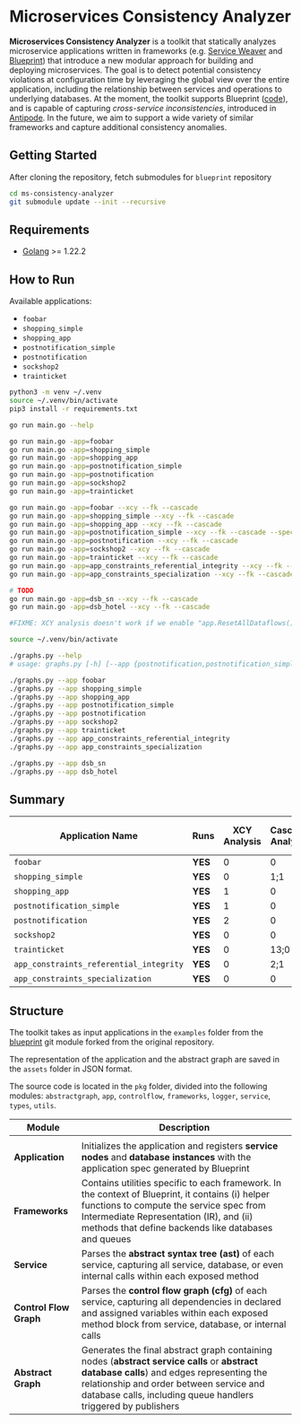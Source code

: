 # Microservices Consistency Analyzer

**Microservices Consistency Analyzer** is a toolkit that statically analyzes microservice applications written in frameworks (e.g. [Service Weaver](https://dl.acm.org/doi/10.1145/3593856.3595909) and [Blueprint](https://dl.acm.org/doi/10.1145/3600006.3613138)) that introduce a new modular approach for building and deploying microservices. The goal is to detect potential consistency violations at configuration time by leveraging the global view over the entire application, including the relationship between services and operations to underlying databases. At the moment, the toolkit supports Blueprint ([code](https://github.com/Blueprint-uServices/blueprint)), and is capable of capturing _cross-service inconsistencies_, introduced in [Antipode](https://dl.acm.org/doi/10.1145/3600006.3613176). In the future, we aim to support a wide variety of similar frameworks and capture additional consistency anomalies.

## Getting Started

After cloning the repository, fetch submodules for `blueprint` repository

```zsh
cd ms-consistency-analyzer
git submodule update --init --recursive
```

## Requirements

- [Golang](https://go.dev/doc/install) >= 1.22.2

## How to Run

Available applications:
- `foobar`
- `shopping_simple`
- `shopping_app`
- `postnotification_simple`
- `postnotification`
- `sockshop2`
- `trainticket`

```zsh
python3 -m venv ~/.venv
source ~/.venv/bin/activate
pip3 install -r requirements.txt

go run main.go --help

go run main.go -app=foobar
go run main.go -app=shopping_simple
go run main.go -app=shopping_app
go run main.go -app=postnotification_simple
go run main.go -app=postnotification
go run main.go -app=sockshop2
go run main.go -app=trainticket

go run main.go -app=foobar --xcy --fk --cascade
go run main.go -app=shopping_simple --xcy --fk --cascade
go run main.go -app=shopping_app --xcy --fk --cascade
go run main.go -app=postnotification_simple --xcy --fk --cascade --specialization
go run main.go -app=postnotification --xcy --fk --cascade
go run main.go -app=sockshop2 --xcy --fk --cascade
go run main.go -app=trainticket --xcy --fk --cascade
go run main.go -app=app_constraints_referential_integrity --xcy --fk --cascade
go run main.go -app=app_constraints_specialization --xcy --fk --cascade --specialization

# TODO
go run main.go -app=dsb_sn --xcy --fk --cascade
go run main.go -app=dsb_hotel --xcy --fk --cascade

#FIXME: XCY analysis doesn't work if we enable "app.ResetAllDataflows()" in abstractgraph/schema.go

source ~/.venv/bin/activate

./graphs.py --help
# usage: graphs.py [-h] [--app {postnotification,postnotification_simple,trainticket,shopping_app,shopping_simple,sockshop2,foobar}] [--graph {app,call}] [--labeled] [--all]

./graphs.py --app foobar
./graphs.py --app shopping_simple
./graphs.py --app shopping_app
./graphs.py --app postnotification_simple
./graphs.py --app postnotification
./graphs.py --app sockshop2
./graphs.py --app trainticket
./graphs.py --app app_constraints_referential_integrity
./graphs.py --app app_constraints_specialization

./graphs.py --app dsb_sn
./graphs.py --app dsb_hotel
```

## Summary

| Application Name                          | Runs          | XCY Analysis  | Cascade Analysis  | Foreign Key Analysis  |
|-------------------------------------------|---------------|---------------|-------------------|-----------------------|
| `foobar`                                  | **YES**       | 0             | 0                 | 0                     |
| `shopping_simple`                         | **YES**       | 0             | 1;1               | 0                     |
| `shopping_app`                            | **YES**       | 1             | 0                 | 1                     |
| `postnotification_simple`                 | **YES**       | 1             | 0                 | 1                     |
| `postnotification`                        | **YES**       | 2             | 0                 | 2                     |
| `sockshop2`                               | **YES**       | 0             | 0                 | 0                     |
| `trainticket`                             | **YES**       | 0             | 13;0              | 0                     |
| `app_constraints_referential_integrity`   | **YES**       | 0             | 2;1               | 1                     |
| `app_constraints_specialization`          | **YES**       | 0             | 0                 | 0                     |

## Structure

The toolkit takes as input applications in the `examples` folder from the [blueprint](https://github.com/mafaldacf/blueprint) git module forked from the original repository.

The representation of the application and the abstract graph are saved in the `assets` folder in JSON format.

The source code is located in the `pkg` folder, divided into the following modules: `abstractgraph`, `app`, `controlflow`, `frameworks`, `logger`, `service`, `types`, `utils`.

| Module                 | Description                                                                                                                                                                                                                                            |
| ---------------------- | ------------------------------------------------------------------------------------------------------------------------------------------------------------------------------------------------------------------------------------------------------ |
|                        |                                                                                                                                                                                                                                                        |
| **Application**        | Initializes the application and registers **service nodes** and **database instances** with the application spec generated by Blueprint                                                                                                                |
| **Frameworks**         | Contains utilities specific to each framework. In the context of Blueprint, it contains (i) helper functions to compute the service spec from Intermediate Representation (IR), and (ii) methods that define backends like databases and queues        |
| **Service**            | Parses the **abstract syntax tree (ast)** of each service, capturing all service, database, or even internal calls within each exposed method                                                                                                          |
| **Control Flow Graph** | Parses the **control flow graph (cfg)** of each service, capturing all dependencies in declared and assigned variables within each exposed method block from service, database, or internal calls                                                      |
| **Abstract Graph**     | Generates the final abstract graph containing nodes (**abstract service calls** or **abstract database calls**) and edges representing the relationship and order between service and database calls, including queue handlers triggered by publishers |
